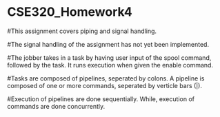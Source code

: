 # CSE320_Homework4

#This assignment covers piping and signal handling.

#The signal handling of the assignment has not yet been implemented.

#The jobber takes in a task by having user input of the spool command, followed by the task. 
It runs execution when given the enable command.

#Tasks are composed of pipelines, seperated by colons. A pipeline is composed of one or more commands, seperated by verticle bars (|).

#Execution of pipelines are done sequentially. While, execution of commands are done concurrently.
